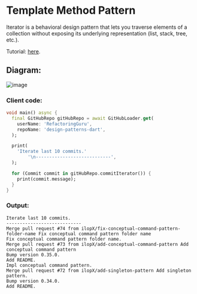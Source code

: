 # Template Method Pattern
Iterator is a behavioral design pattern that lets you traverse elements of a collection without 
exposing its underlying representation (list, stack, tree, etc.).

Tutorial: [here](https://refactoring.guru/design-patterns/iterator).

## Diagram:
![image](https://user-images.githubusercontent.com/8049534/183165928-7274e761-09e3-48ce-b9c1-41d552fa1f1a.png)


### Client code:
```dart
void main() async {
  final GitHubRepo gitHubRepo = await GitHubLoader.get(
    userName: 'RefactoringGuru',
    repoName: 'design-patterns-dart',
  );

  print(
    'Iterate last 10 commits.'
        '\n----------------------------',
  );

  for (Commit commit in gitHubRepo.commitIterator()) {
    print(commit.message);
  }
}
```

### Output:
```
Iterate last 10 commits.
----------------------------
Merge pull request #74 from ilopX/fix-conceptual-command-pattern-folder-name Fix conceptual command pattern folder name
Fix conceptual command pattern folder name.
Merge pull request #73 from ilopX/add-conceptual-command-pattern Add conceptual command pattern
Bump version 0.35.0.
Add README.
Impl conceptual command pattern.
Merge pull request #72 from ilopX/add-singleton-pattern Add singleton pattern.
Bump version 0.34.0.
Add README.
```

